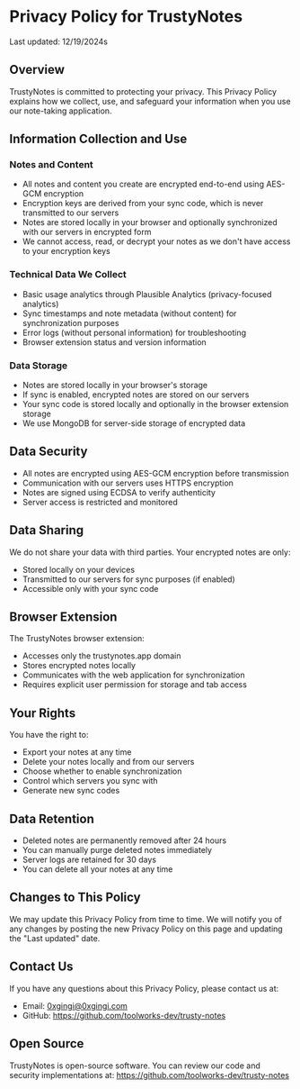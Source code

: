 # Privacy Policy for TrustyNotes

Last updated: 12/19/2024s

## Overview

TrustyNotes is committed to protecting your privacy. This Privacy Policy explains how we collect, use, and safeguard your information when you use our note-taking application.

## Information Collection and Use

### Notes and Content
- All notes and content you create are encrypted end-to-end using AES-GCM encryption
- Encryption keys are derived from your sync code, which is never transmitted to our servers
- Notes are stored locally in your browser and optionally synchronized with our servers in encrypted form
- We cannot access, read, or decrypt your notes as we don't have access to your encryption keys

### Technical Data We Collect
- Basic usage analytics through Plausible Analytics (privacy-focused analytics)
- Sync timestamps and note metadata (without content) for synchronization purposes
- Error logs (without personal information) for troubleshooting
- Browser extension status and version information

### Data Storage
- Notes are stored locally in your browser's storage
- If sync is enabled, encrypted notes are stored on our servers
- Your sync code is stored locally and optionally in the browser extension storage
- We use MongoDB for server-side storage of encrypted data

## Data Security
- All notes are encrypted using AES-GCM encryption before transmission
- Communication with our servers uses HTTPS encryption
- Notes are signed using ECDSA to verify authenticity
- Server access is restricted and monitored

## Data Sharing
We do not share your data with third parties. Your encrypted notes are only:
- Stored locally on your devices
- Transmitted to our servers for sync purposes (if enabled)
- Accessible only with your sync code

## Browser Extension
The TrustyNotes browser extension:
- Accesses only the trustynotes.app domain
- Stores encrypted notes locally
- Communicates with the web application for synchronization
- Requires explicit user permission for storage and tab access

## Your Rights
You have the right to:
- Export your notes at any time
- Delete your notes locally and from our servers
- Choose whether to enable synchronization
- Control which servers you sync with
- Generate new sync codes

## Data Retention
- Deleted notes are permanently removed after 24 hours
- You can manually purge deleted notes immediately
- Server logs are retained for 30 days
- You can delete all your notes at any time

## Changes to This Policy
We may update this Privacy Policy from time to time. We will notify you of any changes by posting the new Privacy Policy on this page and updating the "Last updated" date.

## Contact Us
If you have any questions about this Privacy Policy, please contact us at:
- Email: 0xgingi@0xgingi.com
- GitHub: https://github.com/toolworks-dev/trusty-notes

## Open Source
TrustyNotes is open-source software. You can review our code and security implementations at:
https://github.com/toolworks-dev/trusty-notes